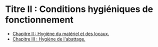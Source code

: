 # Titre II : Conditions hygiéniques de fonctionnement

- [Chapitre II : Hygiène du matériel et des locaux.](chapitre-ii)
- [Chapitre III : Hygiène de l'abattage.](chapitre-iii)
